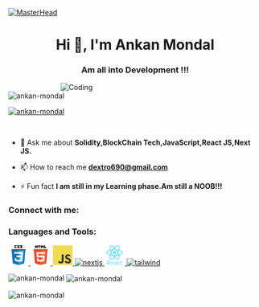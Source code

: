 [![MasterHead](https://encrypted-tbn0.gstatic.com/images?q=tbn:ANd9GcRR2CLik_2G3ExY_L6X-27Eo9CAKRHHIEGHWw&usqp=CAU)](https://rishavchanda.io)
<h1 align="center">Hi 👋, I'm Ankan Mondal</h1>
<h3 align="center">Am all into Development !!!</h3>
<img align="right" alt="Coding" width="400" src="https://media.tenor.com/qJ5evVs-_uUAAAAC/coding.gif">

<p align="left"> <img src="https://komarev.com/ghpvc/?username=ankan-mondal&label=Profile%20views&color=0e75b6&style=flat" alt="ankan-mondal" /> </p>

<p align="left"> <a href="https://github.com/ryo-ma/github-profile-trophy"><img src="https://github-profile-trophy.vercel.app/?username=ankan-mondal" alt="ankan-mondal" /></a> </p>

<p align="left"> <a href="https://twitter.com/" target="blank"><img src="https://img.shields.io/twitter/follow/?logo=twitter&style=for-the-badge" alt="" /></a> </p>

- 💬 Ask me about **Solidity,BlockChain Tech,JavaScript,React JS,Next JS.**

- 📫 How to reach me **dextro690@gmail.com**

- ⚡ Fun fact **I am still in my Learning phase.Am still a NOOB!!!**

<h3 align="left">Connect with me:</h3>
<p align="left">
</p>

<h3 align="left">Languages and Tools:</h3>
<p align="left"> <a href="https://www.w3schools.com/css/" target="_blank" rel="noreferrer"> <img src="https://raw.githubusercontent.com/devicons/devicon/master/icons/css3/css3-original-wordmark.svg" alt="css3" width="40" height="40"/> </a> <a href="https://www.w3.org/html/" target="_blank" rel="noreferrer"> <img src="https://raw.githubusercontent.com/devicons/devicon/master/icons/html5/html5-original-wordmark.svg" alt="html5" width="40" height="40"/> </a> <a href="https://developer.mozilla.org/en-US/docs/Web/JavaScript" target="_blank" rel="noreferrer"> <img src="https://raw.githubusercontent.com/devicons/devicon/master/icons/javascript/javascript-original.svg" alt="javascript" width="40" height="40"/> </a> <a href="https://nextjs.org/" target="_blank" rel="noreferrer"> <img src="https://cdn.worldvectorlogo.com/logos/nextjs-2.svg" alt="nextjs" width="40" height="40"/> </a> <a href="https://reactjs.org/" target="_blank" rel="noreferrer"> <img src="https://raw.githubusercontent.com/devicons/devicon/master/icons/react/react-original-wordmark.svg" alt="react" width="40" height="40"/> </a> <a href="https://tailwindcss.com/" target="_blank" rel="noreferrer"> <img src="https://www.vectorlogo.zone/logos/tailwindcss/tailwindcss-icon.svg" alt="tailwind" width="40" height="40"/> </a> </p>

<p><img align="left" src="https://github-readme-stats.vercel.app/api/top-langs?username=ankan-mondal&show_icons=true&locale=en&layout=compact" alt="ankan-mondal" /></p>

<p>&nbsp;<img align="center" src="https://github-readme-stats.vercel.app/api?username=ankan-mondal&show_icons=true&locale=en" alt="ankan-mondal" /></p>

<p><img align="center" src="https://github-readme-streak-stats.herokuapp.com/?user=ankan-mondal&" alt="ankan-mondal" /></p>
